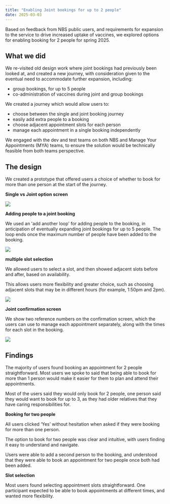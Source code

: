 ```yaml
---
title: "Enabling Joint bookings for up to 2 people"
date: 2025-03-03
---
```


Based on feedback from NBS public users, and requirements for expansion to the service to drive increased uptake of vaccines, we explored options for enabling booking for 2 people for spring 2025.

## What we did 

We re-visited old design work where joint bookings had previously been looked at, and created a new journey, with consideration given to the eventual need to accommodate further expansion, including:

- group bookings, for up to 5 people
- co-administration of vaccines during joint and group bookings

We created a journey which would allow users to:

- choose between the single and joint booking journey
- easily add extra people to a booking
- choose adjacent appointment slots for each person
- manage each appointment in a single booking independently

We engaged with the dev and test teams on both NBS and Manage Your Appointments (MYA) teams, to ensure the solution would be technically feasible from both teams perspective.


## The design
 
We created a prototype that offered users a choice of whether to book for more than one person at the start of the journey.



**Single vs Joint option screen**

![](jboptions.png)

**Adding people to a joint booking**

We used an 'add another loop' for adding people to the booking, in anticipation of eventually expanding joint bookings for up to 5 people. The loop ends once the maximum number of people have been added to the booking.

![](addingpeople.png)

**multiple slot selection**

We allowed users to select a slot, and then showed adjacent slots before and after, based on availability.  

This allows users more flexibility and greater choice, such as choosing adjacent slots that may be in different hours (for example, 1:50pm and 2pm).  

![](slotselection.png)

**Joint confirmation screen**

We show two reference numbers on the confirmation screen, which the users can use to manage each appointment separately, along with the times for each slot in the booking.

![](jbconfirmation.png)


## Findings

The majority of users found booking an appointment for 2 people straightforward.  Most users we spoke to said that being able to book for more than 1 person would make it easier for them to plan and attend their appointments.

Most of the users said they would only book for 2 people, one person said they would want to book for up to 3, as they had older relatives that they have caring responsibilities for.

**Booking for two people**

All users clicked ‘Yes’ without hesitation when asked if they were booking for more than one person.​

The option to book for two people was clear and intuitive, with users finding it easy to understand and navigate.​

Users were able to add a second person to the booking, and understood that they were able to book an appointment for two people once both had been added.

**Slot selection**

Most users found selecting appointment slots straightforward.​ One participant expected to be able to book appointments at different times, and wanted more flexibility.

